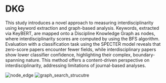 # DKG
This study introduces a novel approach to measuring interdisciplinarity using keyword extraction and graph-based analysis. Keywords, extracted via KeyBERT, are mapped onto a Discipline Knowledge Graph as nodes, where interdisciplinarity scores are computed by using the BFS algorithm. Evaluation with a classification task using the SPECTER model reveals that zero-score papers encounter fewer fields, while interdisciplinary papers show lower classifier confidence, highlighting their complex, boundary-spanning nature. This method offers a content-driven perspective on interdisciplinarity, addressing limitations of journal-based analyses.

![node_edge](https://github.com/user-attachments/assets/058c1cf5-4b57-4353-808a-223e700a7f42)
![graph_search_strucutre](https://github.com/user-attachments/assets/ad0b978e-ab70-4b5d-afeb-71eb04a4b473)
